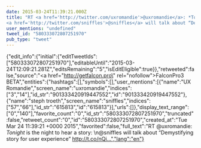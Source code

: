 ```yaml
---
date: 2015-03-24T11:39:21.000Z
title: "RT <a href='http://twitter.com/uxromandie'>@uxromandie</a>: *Tonight* is the night to hear a story: 
<a href='http://twitter.com/sniffles'>@sniffles</a> will talk about “Demystifying story for user experience” http://t.co/nQi…″"
user_mentions: "undefined"
tweet_id: "580333072807251970"
pub_type: "tweet"
---
```

{"edit_info":{"initial":{"editTweetIds":["580333072807251970"],"editableUntil":"2015-03-24T12:09:21.281Z","editsRemaining":"5","isEditEligible":true}},"retweeted":false,"source":"<a href=\"http://getfalcon.pro\" rel=\"nofollow\">FalconPro3 BETA</a>","entities":{"hashtags":[],"symbols":[],"user_mentions":[{"name":"UX Romandie","screen_name":"uxromandie","indices":["3","14"],"id_str":"901333420919447552","id":"901333420919447552"},{"name":"steph troeth","screen_name":"sniffles","indices":["57","66"],"id_str":"615813","id":"615813"}],"urls":[]},"display_text_range":["0","140"],"favorite_count":"0","id_str":"580333072807251970","truncated":false,"retweet_count":"0","id":"580333072807251970","created_at":"Tue Mar 24 11:39:21 +0000 2015","favorited":false,"full_text":"RT @uxromandie: *Tonight* is the night to hear a story: \n@sniffles will talk about “Demystifying story for user experience” http://t.co/nQi…","lang":"en"}
